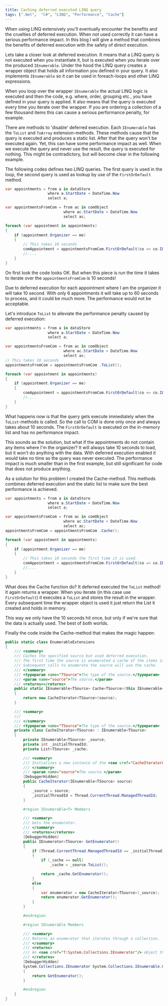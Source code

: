```yaml
---
title: Caching deferred executed LINQ query
tags: [".Net",  "C#", "LINQ", "Performance", "Cache"]
---
```

When using LINQ extensively you'll eventually encounter the benefits and the cruelties of deferred execution. When not used correctly it can have a serious performance impact. In this blog I will give a method that combines the benefits of deferred execution with the safety of direct execution.
<!--more-->
Lets take a closer look at deferred execution. It means that a LINQ query is not executed when you instantiate it, but is executed when you iterate over the produced `IEnumerable`. Under the hood the LINQ query creates a wrapper object that holds all information you defined in your query. It also implements `IEnumerable` so it can be used in foreach-loops and other LINQ expressions.

When you loop over the wrapper `IEnumerable` the actual LINQ logic is executed and then the code, e.g. where, order, grouping etc., you have defined in your query is applied. It also means that the query is executed every time you iterate over the wrapper. If you are ordering a collection of a few thousand items this can cause a serious performance penalty, for example.

There are methods to 'disable' deferred execution. Each `IEnumerable` has the `ToList` and `ToArray` extension-methods. These methods cause that the query is executed and produces a static list. After that the query won't be executed again. Yet, this can have some performance impact as well. When we execute the query and never use the result, the query is executed for nothing. This might be contradictory, but will become clear in the following example.

The following codes defines two LINQ queries. The first query is used in the loop, the second query is used as lookup by use of the `FirstOrDefault` method.

```csharp
var appointments = from a in dataStore
                   where a.StartDate < DateTime.Now
                   select a;

var appointmentsFromCom = from ac in comObject
                          where ac.StartDate < DateTime.Now
                          select ac;

foreach (var appointment in appointments)
{
    if (appointment.Organizer == me)
    {
        // This takes 10 seconds
        comAppointment = appointmentsFromCom.FirstOrDefault(co => co.ID == appointment.ID);
        //....
    }
}
```

On first look the code looks OK. But when this piece is run the time it takes to iterate over the `appointmentsFromCom` is 10 seconds!

Due to deferred execution for each appointment where I am the organizer it will take 10 second. With only 6 appointments it will take up to 60 seconds to process, and it could be much more. The performance would not be acceptable.

Let's introduce `ToList` to alleviate the performance penalty caused by deferred execution:

```csharp
var appointments = from a in dataStore
                   where a.StartDate < DateTime.Now
                   select a;

var appointmentsFromCom = from ac in comObject
                          where ac.StartDate < DateTime.Now
                          select ac;
// This takes 10 seconds
appointmentsFromCom = appointmentsFromCom .ToList();

foreach (var appointment in appointments)
{
    if (appointment.Organizer == me)
    {
        comAppointment = appointmentsFromCom.FirstOrDefault(co => co.ID == appointment.ID);
        //....
    }
}
```

What happens now is that the query gets execute immediately when the `ToList`-methods is called. So the call to COM is done only once and always takes about 10 seconds. The `FirstOrDefault` is executed on the in-memory list and has no performance impact.

This sounds as the solution, but what if the appointments do not contain any items where I'm the organizer? It will always take 10 seconds to load, but it won't do anything with the data. With deferred execution enabled it would take no time as the query was never executed. The performance impact is much smaller than in the first example, but still significant for code that does not produce anything.

As a solution for this problem I created the Cache-method. This methods combines deferred execution and the static list to make sure the best performance is achieved.

```csharp
var appointments = from a in dataStore
                   where a.StartDate < DateTime.Now
                   select a;

var appointmentsFromCom = from ac in comObject
                          where ac.StartDate < DateTime.Now
                          select ac;
appointmentsFromCom = appointmentsFromCom .Cache();

foreach (var appointment in appointments)
{
    if (appointment.Organizer == me)
    {
        // This takes 10 seconds the first time it is used.
        comAppointment = appointmentsFromCom.FirstOrDefault(co => co.ID == appointment.ID);
        //....
    }
}
```

What does the Cache function do? It deferred executed the `ToList` method! It again returns a wrapper. When you iterate (in this case use `FirstOrDefault`) it executes a `ToList` and stores the result in the wrapper. Every subsequent time the wrapper object is used it just return the List it created and holds in memory.

This way we only have the 10 seconds hit once, but only if we're sure that the data is actually used. The best of both worlds.

Finally the code inside the Cache-method that makes the magic happen:

```csharp
public static class EnumerableExtensions
{
    /// <summary>
    /// Caches the specified source but used deferred execution.
    /// The first time the source is enumerated a cache of the items is created.
    /// Subsequent calls to enumerate the source will use the cache.
    /// </summary>
    /// <typeparam name="TSource">The type of the source.</typeparam>
    /// <param name="source">The source.</param>
    /// <returns></returns>
    public static IEnumerable<TSource> Cache<TSource>(this IEnumerable<TSource> source)
    {
        return new CacheIterator<TSource>(source);
    }

    /// <summary>
    /// 
    /// </summary>
    /// <typeparam name="TSource">The type of the source.</typeparam>
    private class CacheIterator<TSource> : IEnumerable<TSource>
    {
        private IEnumerable<TSource> _source;
        private int _initialThreadId;
        private List<TSource> _cache;

        /// <summary>
        /// Initializes a new instance of the <see cref="CacheIterator&lt;TSource&gt;"/> class.
        /// </summary>
        /// <param name="source">The source.</param>
        [DebuggerHidden]
        public CacheIterator(IEnumerable<TSource> source)
        {
            _source = source;
            _initialThreadId = Thread.CurrentThread.ManagedThreadId;
        }

        #region IEnumerable<T> Members

        /// <summary>
        /// Gets the enumerator.
        /// </summary>
        /// <returns></returns>
        [DebuggerHidden]
        public IEnumerator<TSource> GetEnumerator()
        {
            if (Thread.CurrentThread.ManagedThreadId == _initialThreadId)
            {
                if (_cache == null)
                    _cache = _source.ToList();

                return _cache.GetEnumerator();
            }
            else
            {
                var enumerator = new CacheIterator<TSource>(_source);
                return enumerator.GetEnumerator();
            }
        }

        #endregion

        #region IEnumerable Members

        /// <summary>
        /// Returns an enumerator that iterates through a collection.
        /// </summary>
        /// <returns>
        /// An <see cref="T:System.Collections.IEnumerator"/> object that can be used to iterate through the collection.
        /// </returns>
        [DebuggerHidden]
        System.Collections.IEnumerator System.Collections.IEnumerable.GetEnumerator()
        {
            return GetEnumerator();
        }

        #endregion
    }
}
```